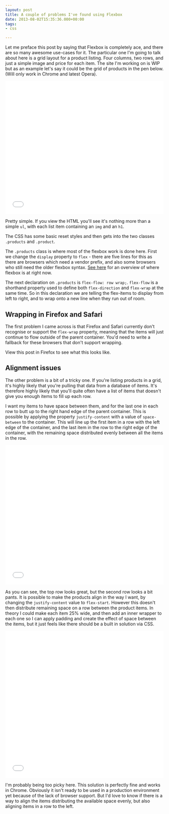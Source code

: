 ```yaml
---
layout: post
title: A couple of problems I've found using Flexbox
date: 2013-08-02T15:35:36.000+00:00
tags:
- css

---
```

Let me preface this post by saying that Flexbox is completely ace, and there are so many awesome use-cases for it. The particular one I'm going to talk about here is a grid layout for a product listing. Four columns, two rows, and just a simple image and price for each item. The site I'm working on is WIP but as an example let's say it could be the grid of products in the pen below. (Will only work in Chrome and latest Opera).

<iframe id="cp_embed_mnoqd" src="//codepen.io/ashrobbins/embed/mnoqd?height=423&theme-id=0&slug-hash=mnoqd&user=ashrobbins&default-tab=result" scrolling="no" frameborder="0" height="423" allowtransparency="true" class="cp_embed_iframe" style="width: 100%; overflow: hidden;"></iframe>

Pretty simple. If you view the HTML you'll see it's nothing more than a simple `ul`, with each list item containing an `img` and an `h1`.

The CSS has some basic reset styles and then gets into the two classes `.products` and `.product`.

The `.products` class is where most of the flexbox work is done here. First we change the `display` property to `flex` - there are five lines for this as there are browsers which need a vendor prefix, and also some browsers who still need the older flexbox syntax. [See here](http://css-tricks.com/snippets/css/a-guide-to-flexbox/) for an overview of where flexbox is at right now.

The next declaration on `.products` is `flex-flow: row wrap;`. `flex-flow` is a shorthand property used to define both `flex-direction` and `flex-wrap` at the same time. So in this declaration we are telling the flex-items to display from left to right, and to wrap onto a new line when they run out of room.

## Wrapping in Firefox and Safari

The first problem I came across is that Firefox and Safari currently don't recognise or support the `flex-wrap` property, meaning that the items will just continue to flow outside of the parent container. You'd need to write a fallback for these browsers that don't support wrapping.

View this post in Firefox to see what this looks like.

## Alignment issues

The other problem is a bit of a tricky one. If you're listing products in a grid, it's highly likely that you're pulling that data from a database of items. It's therefore highly likely that you'll quite often have a list of items that doesn't give you enough items to fill up each row.

I want my items to have space between them, and for the last one in each row to butt up to the right hand edge of the parent container. This is possible by applying the property `justify-content` with a value of `space-between` to the container. This will line up the first item in a row with the left edge of the container, and the last item in the row to the right edge of the container, with the remaining space distributed evenly between all the items in the row.

<iframe id="cp_embed_mexFs" src="//codepen.io/ashrobbins/embed/mexFs?height=444&theme-id=344&slug-hash=mexFs&user=ashrobbins&default-tab=result" scrolling="no" frameborder="0" height="444" allowtransparency="true" class="cp_embed_iframe" style="width: 100%; overflow: hidden;"></iframe>

As you can see, the top row looks great, but the second row looks a bit pants. It is possible to make the products align in the way I want, by changing the `justify-content` value to `flex-start`. However this doesn't then distribute remaining space on a row between the product items. In theory I could make each item 25% wide, and then add an inner wrapper to each one so I can apply padding and create the effect of space between the items, but it just feels like there should be a built in solution via CSS.

<iframe id="cp_embed_ofJqg" src="//codepen.io/ashrobbins/embed/ofJqg?height=467&theme-id=344&slug-hash=ofJqg&user=ashrobbins&default-tab=result" scrolling="no" frameborder="0" height="467" allowtransparency="true" class="cp_embed_iframe" style="width: 100%; overflow: hidden;"></iframe>

I'm probably being too picky here. This solution is perfectly fine and works in Chrome. Obviously it isn't ready to be used in a production environment yet because of the lack of browser support. But I'd love to know if there is a way to align the items distributing the available space evenly, but also aligning items in a row to the left.